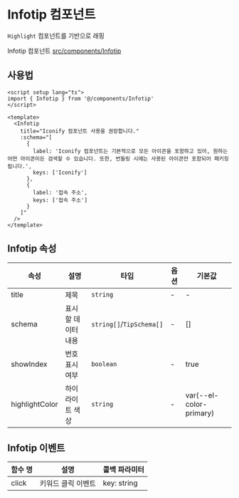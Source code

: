 # Infotip 컴포넌트

`Highlight` 컴포넌트를 기반으로 래핑

Infotip 컴포넌트 [src/components/Infotip](https://github.com/web2-solution/web2-vue-framework/tree/demo/src/components/Infotip)

## 사용법

```vue
<script setup lang="ts">
import { Infotip } from '@/components/Infotip'
</script>

<template>
  <Infotip
    title="Iconify 컴포넌트 사용을 권장합니다."
    :schema="[
      {
        label: 'Iconify 컴포넌트는 기본적으로 모든 아이콘을 포함하고 있어, 원하는 어떤 아이콘이든 검색할 수 있습니다. 또한, 번들링 시에는 사용된 아이콘만 포함되어 패키징됩니다.',
        keys: ['Iconify']
      },
      {
        label: '접속 주소',
        keys: ['접속 주소']
      }
    ]"
  />
</template>

```

## Infotip 속성

| 속성 | 설명 | 타입 | 옵션 | 기본값 |
| ---- | ---- | ---- | ---- | ---- |
| title | 제목 | `string` | - | - |
| schema | 표시할 데이터 내용 | `string[]`/`TipSchema[]` | - | [] |
| showIndex | 번호 표시 여부 | `boolean` | - | true |
| highlightColor | 하이라이트 색상 | `string` | - | var(--el-color-primary) |

## Infotip 이벤트

| 함수 명 | 설명 | 콜백 파라미터 |
| ---- | ---- | ---- |
| click | 키워드 클릭 이벤트 | key: string |
